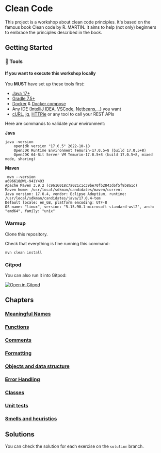 # Clean Code

This project is a workshop about clean code principles. It's based on the famous book Clean code by R. MARTIN.
It aims to help (not only) beginners to embrace the principles described in the book. 

## Getting Started

### :wrench: Tools
#### If you want to execute this workshop locally
You **MUST** have set up these tools first:
* [Java 17+](https://adoptium.net/temurin/releases/?version=17)
* [Gradle 7.5+](https://gradle.org/)
* [Docker](https://docs.docker.com/) & [Docker compose](https://docs.docker.com/compose/)
* Any IDE ([IntelliJ IDEA](https://www.jetbrains.com/idea), [VSCode](https://code.visualstudio.com/), [Netbeans](https://netbeans.apache.org/),...) you want
* [cURL](https://curl.se/), [jq](https://stedolan.github.io/jq/), [HTTPie](https://httpie.io/) or any tool to call your REST APIs



Here are commands to validate your environment:

**Java**

```jshelllanguage
java -version
    openjdk version "17.0.5" 2022-10-18
    OpenJDK Runtime Environment Temurin-17.0.5+8 (build 17.0.5+8)
    OpenJDK 64-Bit Server VM Temurin-17.0.5+8 (build 17.0.5+8, mixed mode, sharing)

```

**Maven**
```jshelllanguage
 mvn --version                                                                                                                                                                                   a696618@WL-941Y493 
Apache Maven 3.9.2 (c9616018c7a021c1c39be70fb2843d6f5f9b8a1c)
Maven home: /usr/local/sdkman/candidates/maven/current
Java version: 17.0.4, vendor: Eclipse Adoptium, runtime: /usr/local/sdkman/candidates/java/17.0.4-tem
Default locale: en_GB, platform encoding: UTF-8
OS name: "linux", version: "5.15.90.1-microsoft-standard-wsl2", arch: "amd64", family: "unix"

```


### Warmup
Clone this repository.

Check that everything is fine running this command:

```jshelllanguage
mvn clean install
```

### Gitpod

You can also run it into Gitpod:

[![Open in Gitpod](https://gitpod.io/button/open-in-gitpod.svg)](https://gitpod.io/#github.com/alexandre-touret/clean-code-workshop.git)


## Chapters

### [Meaningful Names](01-meaningful-names/README.md)
### [Functions](02-functions/README.md)
### [Comments](03-comments/README.md)
### [Formatting](04-formatting/README.md)
### [Objects and data structure](05-objects-and-data-structure/README.md)
### [Error Handling](06-error-handling/README.md)
### [Classes](07-classes/README.md)
### [Unit tests](08-unit-tests/README.md)
### [Smells and heuristics](09-smells-and-heuristics/README.md)


## Solutions

You can check the solution for each exercise on the ``solution`` branch.
